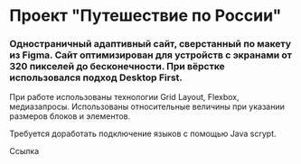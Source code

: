 # Проект "Путешествие по России"

### Одностраничный адаптивный сайт, сверстанный по макету из Figma. Сайт оптимизирован для устройств с экранами от 320 пикселей до бесконечности. При вёрстке использовался подход Desktop First.

При работе использованы технологии Grid Layout, Flexbox, медиазапросы. Использованы относительные величины при указании размеров блоков и элементов.

Требуется доработать подключение языков с помощью Java scrypt.


Ссылка

